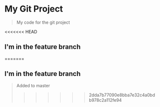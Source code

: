 # My Git Project

> My code for the git project

<<<<<<< HEAD
## I'm in the feature branch
=======
## I'm in the feature branch

> Added to master
>>>>>>> 2dda7b77090e8bba7e32c4a0bdb978c2a112fe94
